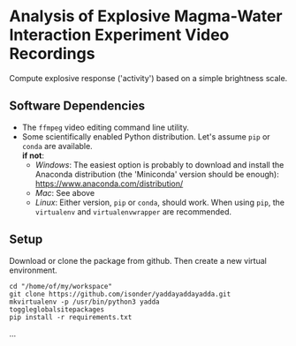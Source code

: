 # Analysis of Explosive Magma-Water Interaction Experiment Video Recordings

Compute explosive response ('activity') based on a simple brightness scale.

## Software Dependencies
- The `ffmpeg` video editing command line utility.
- Some scientifically enabled Python distribution. Let's assume `pip` or `conda` are available.  
**if not**:  
  - *Windows*: The easiest option is probably to download and install the Anaconda distribution (the 'Miniconda' version should be enough): https://www.anaconda.com/distribution/
  - *Mac*: See above
  - *Linux*: Either version, `pip` or `conda`, should work. When using `pip`, the `virtualenv` and `virtualenvwrapper` are recommended.

## Setup
Download or clone the package from github. Then create a new virtual environment.
```
cd "/home/of/my/workspace"
git clone https://github.com/isonder/yaddayaddayadda.git
mkvirtualenv -p /usr/bin/python3 yadda
toggleglobalsitepackages
pip install -r requirements.txt
```
...